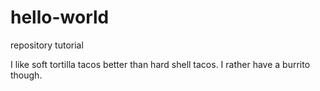 # hello-world
repository tutorial

I like soft tortilla tacos better than hard shell tacos. I rather have a burrito though. 
